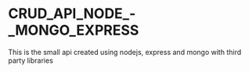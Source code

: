 # CRUD_API_NODE_-_MONGO_EXPRESS
This is the small api created using nodejs, express and mongo with third party libraries
